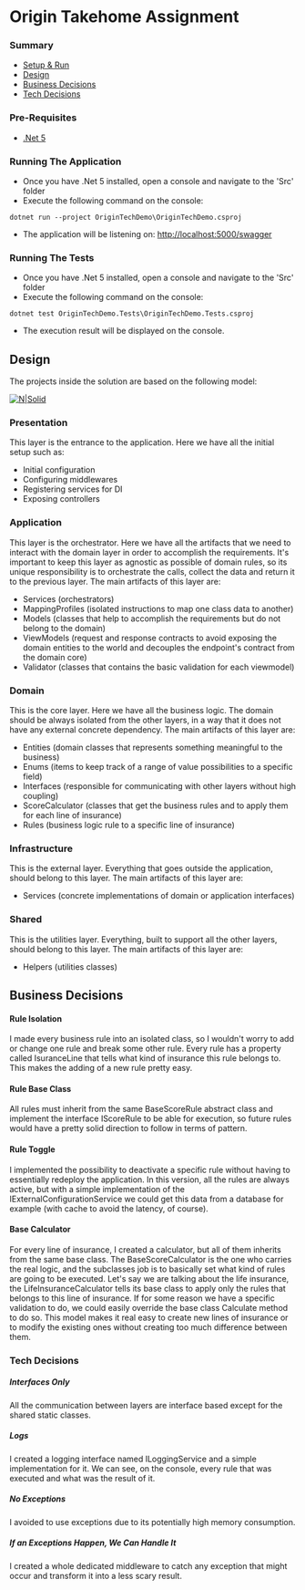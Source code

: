 # Origin Takehome Assignment

### Summary
* [Setup & Run](#pre-requisites)
* [Design](#design)
* [Business Decisions](#business-decisions)
* [Tech Decisions](#tech-decisions)

### Pre-Requisites
* [.Net 5](https://dotnet.microsoft.com/en-us/download/dotnet/5.0)

### Running The Application
* Once you have .Net 5 installed, open a console and navigate to the 'Src' folder
* Execute the following command on the console:
```
dotnet run --project OriginTechDemo\OriginTechDemo.csproj
```
* The application will be listening on: [http://localhost:5000/swagger](http://localhost:5000/swagger)

### Running The Tests
* Once you have .Net 5 installed, open a console and navigate to the 'Src' folder
* Execute the following command on the console:
```
dotnet test OriginTechDemo.Tests\OriginTechDemo.Tests.csproj
```
* The execution result will be displayed on the console.

## Design

The projects inside the solution are based on the following model:

[![N|Solid](https://alexcodetuts.files.wordpress.com/2020/02/untitled-diagram.png?w=640)](https://nodesource.com/products/nsolid)

### Presentation
This layer is the entrance to the application. 
Here we have all the initial setup such as: 
* Initial configuration
* Configuring middlewares 
* Registering services for DI 
* Exposing controllers

### Application
This layer is the orchestrator.
Here we have all the artifacts that we need to interact with the domain layer in order to accomplish the requirements. It's important to keep this layer as agnostic as possible of domain rules, so its unique responsibility is to orchestrate the calls, collect the data and return it to the previous layer.
The main artifacts of this layer are:
* Services (orchestrators)
* MappingProfiles (isolated instructions to map one class data to another)
* Models (classes that help to accomplish the requirements but do not belong to the domain)
* ViewModels (request and response contracts to avoid exposing the domain entities to the world and decouples the endpoint's contract from the domain core)
* Validator (classes that contains the basic validation for each viewmodel)

### Domain
This is the core layer.
Here we have all the business logic. The domain should be always isolated from the other layers, in a way that it does not have any external concrete dependency.
The main artifacts of this layer are:
* Entities (domain classes that represents something meaningful to the business)
* Enums (items to keep track of a range of value possibilities to a specific field)
* Interfaces (responsible for communicating with other layers without high coupling)
* ScoreCalculator (classes that get the business rules and to apply them for each line of insurance)
* Rules (business logic rule to a specific line of insurance)

### Infrastructure
This is the external layer.
Everything that goes outside the application, should belong to this layer.
The main artifacts of this layer are:
* Services (concrete implementations of domain or application interfaces)

### Shared
This is the utilities layer.
Everything, built to support all the other layers, should belong to this layer.
The main artifacts of this layer are:
* Helpers (utilities classes)

## Business Decisions
#### Rule Isolation
I made every business rule into an isolated class, so I wouldn't worry to add or change one rule and break some other rule. Every rule has a property called IsuranceLine that tells what kind of insurance this rule belongs to. This makes the adding of a new rule pretty easy.
#### Rule Base Class
All rules must inherit from the same BaseScoreRule abstract class and implement the interface IScoreRule to be able for execution, so future rules would have a pretty solid direction to follow in terms of pattern.
#### Rule Toggle
I implemented the possibility to deactivate a specific rule without having to essentially redeploy the application. In this version, all the rules are always active, but with a simple implementation of the IExternalConfigurationService we could get this data from a database for example (with cache to avoid the latency, of course).
#### Base Calculator
For every line of insurance, I created a calculator, but all of them inherits from the same base class. The  BaseScoreCalculator is the one who carries the real logic, and the subclasses job is to basically set what kind of rules are going to be executed. Let's say we are talking about the life insurance, the LifeInsuranceCalculator tells its base class to apply only the rules that belongs to this line of insurance. If for some reason we have a specific validation to do, we could easily override the base class Calculate method to do so.
This model makes it real easy to create new lines of insurance or to modify the existing ones without creating too much difference between them.
### Tech Decisions
##### Interfaces Only
All the communication between layers are interface based except for the shared static classes.
##### Logs
I created a logging interface named ILoggingService and a simple implementation for it. We can see, on the console, every rule that was executed and what was the result of it.
##### No Exceptions
I avoided to use exceptions due to its potentially high memory consumption.
##### If an Exceptions Happen, We Can Handle It
I created a whole dedicated middleware to catch any exception that might occur and transform it into a less scary result.

